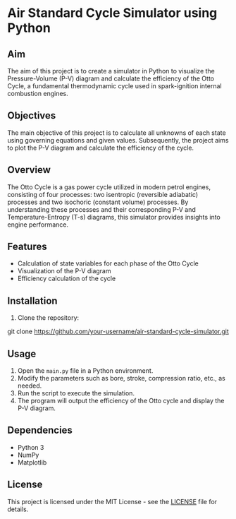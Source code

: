 # Air Standard Cycle Simulator using Python

## Aim
The aim of this project is to create a simulator in Python to visualize the Pressure-Volume (P-V) diagram and calculate the efficiency of the Otto Cycle, a fundamental thermodynamic cycle used in spark-ignition internal combustion engines.

## Objectives
The main objective of this project is to calculate all unknowns of each state using governing equations and given values. Subsequently, the project aims to plot the P-V diagram and calculate the efficiency of the cycle.

## Overview
The Otto Cycle is a gas power cycle utilized in modern petrol engines, consisting of four processes: two isentropic (reversible adiabatic) processes and two isochoric (constant volume) processes. By understanding these processes and their corresponding P-V and Temperature-Entropy (T-s) diagrams, this simulator provides insights into engine performance.

## Features
- Calculation of state variables for each phase of the Otto Cycle
- Visualization of the P-V diagram
- Efficiency calculation of the cycle

## Installation
1. Clone the repository:

git clone https://github.com/your-username/air-standard-cycle-simulator.git


## Usage
1. Open the `main.py` file in a Python environment.
2. Modify the parameters such as bore, stroke, compression ratio, etc., as needed.
3. Run the script to execute the simulation.
4. The program will output the efficiency of the Otto cycle and display the P-V diagram.

## Dependencies
- Python 3
- NumPy
- Matplotlib


## License
This project is licensed under the MIT License - see the [LICENSE](LICENSE) file for details.

